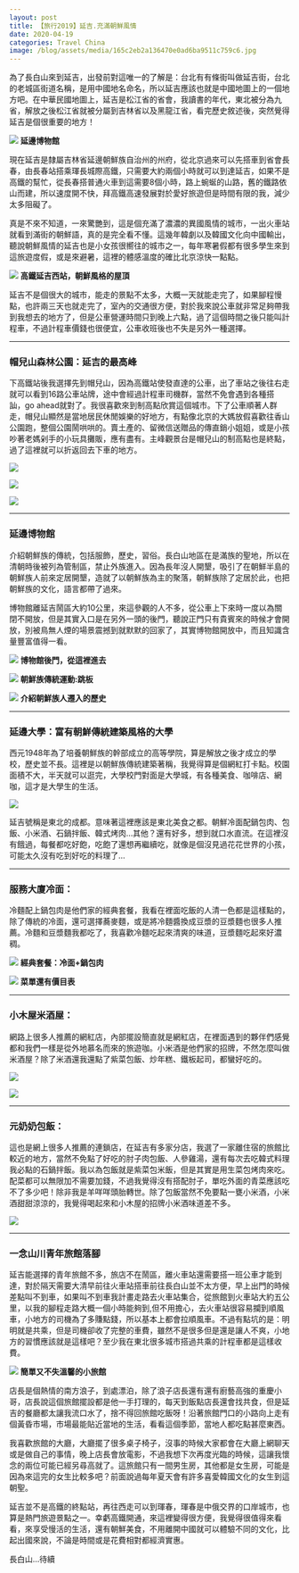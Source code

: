 ```yaml
---
layout: post 
title: 【旅行2019】延吉.充滿朝鮮風情
date: 2020-04-19 
categories: Travel China 
image: /blog/assets/media/165c2eb2a136470e0ad6ba9511c759c6.jpg
---
```

為了長白山來到延吉，出發前對這唯一的了解是：台北有有條街叫做延吉街，台北的老城區街道名稱，是用中國地名命名，所以延吉應該也就是中國地圖上的一個地方吧。在中華民國地圖上，延吉是松江省的省會，我讀書的年代，東北被分為九省，解放之後松江省就被分屬到吉林省以及黑龍江省，看完歷史敘述後，突然覺得延吉是個很重要的地方！

![](/blog/assets/media/165c2eb2a136470e0ad6ba9511c759c6.jpg)
**延邊博物館**

現在延吉是隸屬吉林省延邊朝鮮族自治州的州府，從北京過來可以先搭車到省會長春，由長春站搭乘琿長城際高鐵，只需要大約兩個小時就可以到達延吉，如果不是高鐵的幫忙，從長春搭普通火車到這需要8個小時，路上蜿蜒的山路，舊的鐵路依山而建，所以速度開不快，拜高鐵高速發展對於愛好旅遊但是時間有限的我，減少太多阻礙了。

真是不來不知道，一來驚艷到，這是個充滿了濃濃的異國風情的城市，一出火車站就看到滿街的朝鮮語，真的是完全看不懂。這幾年韓劇以及韓國文化向中國輸出，聽說朝鮮風情的延吉也是小女孩很嚮往的城市之一，每年寒暑假都有很多學生來到這旅遊度假，或是來避暑，這裡的體感溫度的確比北京涼快一點點。

![](/blog/assets/media/c9f1de8e2e0b4e21df97344e81b8d3db.jpg)
**高鐵延吉西站，朝鮮風格的屋頂**

延吉不是個很大的城市，能走的景點不太多，大概一天就能走完了，如果腳程慢點，也許兩三天也就走完了，室內的交通很方便，對於我來說公車就非常足夠帶我到我想去的地方了，但是公車營運時間只到晚上六點，過了這個時間之後只能叫計程車，不過計程車價錢也很便宜，公車收班後也不失是另外一種選擇。

***
### 帽兒山森林公園：延吉的最高峰

下高鐵站後我選擇先到帽兒山，因為高鐵站使發直達的公車，出了車站之後往右走就可以看到16路公車站牌，途中會經過計程車司機群，當然不免會遇到各種搭訕，go ahead就對了。我很喜歡來到制高點欣賞這個城市。下了公車順著人群走，帽兒山顯然是當地居民休閒娛樂的好地方，有點像北京的大媽放假喜歡往香山公園跑，整個公園鬧哄哄的。賣土產的、留微信送贈品的傳直銷小姐姐，或是小孩吵著老媽剁手的小玩具攤販，應有盡有。主峰觀景台是帽兒山的制高點也是終點，過了這裡就可以折返回去下車的地方。

![](/blog/assets/media/6f8f09db50563ec1a27eea6c0f99753c.jpg)

![](/blog/assets/media/0bf0fe3f5faa1a6e05d720353155dc76.jpg)

![](/blog/assets/media/9a9c1b6a33ef2c7b7a26536320b07525.jpg)

***
### 延邊博物館

介紹朝鮮族的傳統，包括服飾，歷史，習俗。長白山地區在是滿族的聖地，所以在清朝時後被列為管制區，禁止外族進入。因為長年沒人開墾，吸引了在朝鮮半島的朝鮮族人前來定居開墾，造就了以朝鮮族為主的聚落，朝鮮族除了定居於此，也把朝鮮族的文化，語言都帶了過來。

博物館離延吉鬧區大約10公里，來這參觀的人不多，從公車上下來時一度以為關閉不開放，但是其實入口是在另外一頭的後門，聽說正門只有貴賓來的時候才會開放，別被鳥無人煙的場景震撼到就默默的回家了，其實博物館開放中，而且知識含量豐富值得一看。

![](/blog/assets/media/ade15d5c5cd7349bad0fab05686e3d6c.jpg)
**博物館後門，從這裡進去**

![](/blog/assets/media/ddb6cf90a4750646222a9be863f611b7.jpg)
**朝鮮族傳統運動:跳板**

![](/blog/assets/media/5645d49aec4c24cbe5c355d9b717a390.jpg)
**介紹朝鮮族人遷入的歷史**

***
### 延邊大學：富有朝鮮傳統建築風格的大學

西元1948年為了培養朝鮮族的幹部成立的高等學院，算是解放之後才成立的學校，歷史並不長。這裡是以朝鮮族傳統建築著稱，我覺得算是個網紅打卡點。校園面積不大，半天就可以逛完，大學校門對面是大學城，有各種美食、咖啡店、網咖，這才是大學生的生活。

![](/blog/assets/media/62a157a57788456e6ac0ed3db2d23bfb.jpg)

延吉號稱是東北的成都。意味著這裡應該是東北美食之都。朝鮮冷面配鍋包肉、包飯、小米酒、石鍋拌飯、韓式烤肉…其他？還有好多，想到就口水直流。在這裡沒有餓過，每餐都吃好飽，吃飽了還想再繼續吃，就像是個沒見過花花世界的小孩，可能太久沒有吃到好吃的料理了…

***
### 服務大廈冷面：

冷麵配上鍋包肉是他們家的經典套餐，我看在裡面吃飯的人清一色都是這樣點的，除了傳統的冷面，還可選擇蕎麥麵，或是將冷麵醬換成豆漿的豆漿麵也很多人推薦。冷麵和豆漿麵我都吃了，我喜歡冷麵吃起來清爽的味道，豆漿麵吃起來好濃稠。

![](/blog/assets/media/8b21373315ffea977e1f8c73915844f9.jpg)
**經典套餐：冷面+鍋包肉**

![](/blog/assets/media/bbef74ba98ee677207bbc47b2dd5a109.jpg)
**菜單還有價目表**

***
### 小木屋米酒屋：

網路上很多人推薦的網紅店，內部擺設簡直就是網紅店，在裡面遇到的夥伴們感覺都和我們一樣是從外地慕名而來的旅遊咖。小米酒是他們家的招牌，不然怎麼叫做米酒屋？除了米酒還我還點了紫菜包飯、炒年糕、鐵板起司，都蠻好吃的。

![](/blog/assets/media/6ae665d671744f1af1b5c79e3a664dab.jpg)

![](/blog/assets/media/ab183eefa36729f862492283502f7325.jpg)

***
### 元奶奶包飯：

這也是網上很多人推薦的連鎖店，在延吉有多家分店，我選了一家離住宿的旅館比較近的地方，當然不免點了好吃的肘子肉包飯、人參雞湯，還有每次去吃韓式料理我必點的石鍋拌飯。我以為包飯就是紫菜包米飯，但是其實是用生菜包烤肉來吃。配菜都可以無限加不需要加錢，不過我覺得沒有搭配肘子，單吃外面的青菜應該吃不了多少吧！除非我是羊咩咩頭胎轉世。除了包飯當然不免要點一甕小米酒，小米酒甜甜涼涼的，我覺得喝起來和小木屋的招牌小米酒味道差不多。

![](/blog/assets/media/30d5b5324c41dc6a1de17444b7017d1a.jpg)

***
### 一念山川青年旅館落腳

延吉能選擇的青年旅館不多，旅店不在鬧區，離火車站還需要搭一班公車才能到達，對於隔天需要大清早前往火車站搭車前往長白山並不太方便，早上出門的時候差點叫不到車，如果叫不到車我計畫走路去火車站集合，從旅館到火車站大約五公里，以我的腳程走路大概一個小時能夠到,但不用擔心，去火車站很容易攔到順風車，小地方的司機為了多賺點錢，所以基本上都會拉順風車。不過有點坑的是：明明就是共乘，但是司機卻收了完整的車費，雖然不是很多但是還是讓人不爽，小地方的習慣應該就是這樣吧？至少我在東北很多城市搭過共乘的計程車都是這樣收費。

![](/blog/assets/media/6bff03754ad2cd53451f9ce034a6e974.jpg)
**簡單又不失溫馨的小旅館**

店長是個熱情的南方浪子，到處漂泊，除了浪子店長還有還有廚藝高強的重慶小哥，店長說這個旅館擺設都是他一手打理的，每天到飯點店長還會找共食，但是延吉的餐廳都太讓我流口水了，捨不得回旅館吃飯呀！沿著旅館門口的小路向上走有個黃昏市場，市場最能貼近當地的生活，看看這個季節，當地人都吃點甚麼東西。

我喜歡旅館的大廳，大廳擺了很多桌子椅子，沒事的時候大家都會在大廳上網聊天或是做自己的事情，晚上店長會放電影，不過我想下次再度光臨的時候，這讓我懷念的兩位可能已經另尋高就了。這旅館只有一間男生房，其他都是女生房，可能是因為來這完的女生比較多吧？前面說過每年夏天會有許多喜愛韓國文化的女生到這朝聖。

延吉並不是高鐵的終點站，再往西走可以到琿春，琿春是中俄交界的口岸城市，也算是熱門旅遊景點之一。幸虧高鐵開通，來這裡變得很方便，我覺得很值得來看看，來享受慢活的生活，還有朝鮮美食，不用離開中國就可以體驗不同的文化，比起出國來說，不論是時間或是花費相對都經濟實惠。

長白山…待續